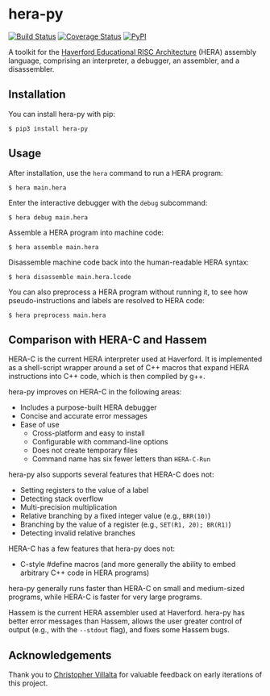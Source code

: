 # hera-py

[![Build Status](https://travis-ci.com/iafisher/hera-py.png)](https://travis-ci.com/iafisher/hera-py)
[![Coverage Status](https://coveralls.io/repos/github/iafisher/hera-py/badge.svg?branch=master)](https://coveralls.io/github/iafisher/hera-py?branch=master)
[![PyPI](https://img.shields.io/pypi/v/hera-py.svg?label=version)](https://pypi.org/project/hera-py/)

A toolkit for the [Haverford Educational RISC Architecture](http://cs.haverford.edu/resources/hera) (HERA) assembly language, comprising an interpreter, a debugger, an assembler, and a disassembler.

## Installation
You can install hera-py with pip:

```
$ pip3 install hera-py
```

## Usage
After installation, use the `hera` command to run a HERA program:

```
$ hera main.hera
```

Enter the interactive debugger with the `debug` subcommand:

```
$ hera debug main.hera
```

Assemble a HERA program into machine code:

```
$ hera assemble main.hera
```

Disassemble machine code back into the human-readable HERA syntax:
```
$ hera disassemble main.hera.lcode
```

You can also preprocess a HERA program without running it, to see how pseudo-instructions and labels are resolved to HERA code:

```
$ hera preprocess main.hera
```

## Comparison with HERA-C and Hassem
HERA-C is the current HERA interpreter used at Haverford. It is implemented as a shell-script wrapper around a set of C++ macros that expand HERA instructions into C++ code, which is then compiled by g++.

hera-py improves on HERA-C in the following areas:

  - Includes a purpose-built HERA debugger
  - Concise and accurate error messages
  - Ease of use
    - Cross-platform and easy to install
    - Configurable with command-line options
    - Does not create temporary files
    - Command name has six fewer letters than `HERA-C-Run`

hera-py also supports several features that HERA-C does not:
  - Setting registers to the value of a label
  - Detecting stack overflow
  - Multi-precision multiplication
  - Relative branching by a fixed integer value (e.g., `BRR(10)`)
  - Branching by the value of a register (e.g., `SET(R1, 20); BR(R1)`)
  - Detecting invalid relative branches

HERA-C has a few features that hera-py does not:
  - C-style #define macros (and more generally the ability to embed arbitrary C++ code in HERA programs)

hera-py generally runs faster than HERA-C on small and medium-sized programs, while HERA-C is faster for very large programs.

Hassem is the current HERA assembler used at Haverford. hera-py has better error messages than Hassem, allows the user greater control of output (e.g., with the `--stdout` flag), and fixes some Hassem bugs.

## Acknowledgements
Thank you to [Christopher Villalta](https://github.com/csvillalta) for valuable feedback on early iterations of this project.
